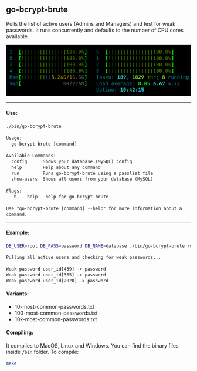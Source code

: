 go-bcrypt-brute
---

Pulls the list of active users (Admins and Managers) and test for weak passwords. It runs concurrently and defaults to the number of CPU cores available.


<p align="center">
  <img src="Screenshot%20from%202020-06-27%2017-58-32.png" />
</p>


---

#### Use:

```
./bin/go-bcrypt-brute 

Usage:
  go-bcrypt-brute [command]

Available Commands:
  config      Shows your database (MySQL) config
  help        Help about any command
  run         Runs go-bcrypt-brute using a passlist file
  show-users  Shows all users from your database (MySQL)

Flags:
  -h, --help   help for go-bcrypt-brute

Use "go-bcrypt-brute [command] --help" for more information about a command.
```

---

#### Example:

```bash
DB_USER=root DB_PASS=password DB_NAME=database ./bin/go-bcrypt-brute run 10k-most-common-passwords.txt | tee output.txt
```


```
Pulling all active users and checking for weak passwords...

Weak password user_id[439] -> password
Weak password user_id[365] -> password
Weak password user_id[2020] -> password
```

#### Variants:

- 10-most-common-passwords.txt
- 100-most-common-passwords.txt
- 10k-most-common-passwords.txt


#### Compiling:

It compiles to MacOS, Linux and Windows. You can find the binary files inside `/bin` folder. To compile:

```bash
make
```

